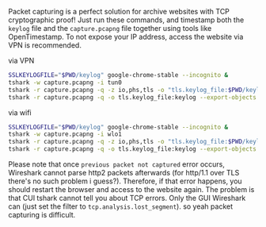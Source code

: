 Packet capturing is a perfect solution for archive websites with TCP cryptographic proof! Just run these commands, and timestamp both the `keylog` file and the `capture.pcapng` file together using tools like OpenTimestamp. To not expose your IP address, access the website via VPN is recommended.

via VPN
```bash
SSLKEYLOGFILE="$PWD/keylog" google-chrome-stable --incognito &
tshark -w capture.pcapng -i tun0
tshark -r capture.pcapng -q -z io,phs,tls -o "tls.keylog_file:$PWD/keylog" -q
tshark -r capture.pcapng -q -o tls.keylog_file:keylog --export-objects http,dest
```

via wifi
```bash
SSLKEYLOGFILE="$PWD/keylog" google-chrome-stable --incognito &
tshark -w capture.pcapng -i wlo1
tshark -r capture.pcapng -q -z io,phs,tls -o "tls.keylog_file:$PWD/keylog" -q
tshark -r capture.pcapng -q -o tls.keylog_file:keylog --export-objects http,dest
```

Please note that once `previous packet not captured` error occurs, Wireshark cannot parse http2 packets afterwards (for http/1.1 over TLS there's no such problem i guess?). Therefore, if that error happens, you should restart the browser and access to the website again. The problem is that CUI tshark cannot tell you about TCP errors. Only the GUI Wireshark can (just set the filter to `tcp.analysis.lost_segment`). so yeah packet capturing is difficult.



